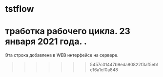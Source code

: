 # tstflow
тработка рабочего цикла. 23 января 2021 года.
.
=======
Эта строка добавленв в WEB интерфейсе на сервере.
>>>>>>> 5457c01447b9eda80822f3af5eb1e16a1cf0a848
